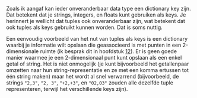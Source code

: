 Zoals ik aangaf kan ieder onveranderbaar data type een dictionary key
zijn. Dat betekent dat je strings, integers, en floats kunt gebruiken
als keys. Je herinnert je wellicht dat tuples ook onveranderbaar zijn,
wat betekent dat ook tuples als keys gebruikt kunnen worden. Dat is soms
nuttig.

Een eenvoudig voorbeeld van het nut van tuples als keys is een
dictionary waarbij je informatie wilt opslaan die geassocieerd is met
punten in een 2-dimensionale ruimte (ik besprak dit in hoofdstuk
<a href="#ch:tuples" data-reference-type="ref" data-reference="ch:tuples">12</a>).
Er is geen goede manier waarmee je een 2-dimensionaal punt kunt opslaan
als een enkel getal of string. Het is niet onmogelijk (je kunt
bijvoorbeeld het getallenpaar omzetten naar hun string-representatie en
ze met een komma ertussen tot één string maken) maar het wordt al snel
verwarrend (bijvoorbeeld, de strings `"2,3"`, `"2, 3"`, `"+2,+3"`, en
`"02,03"` zouden alle dezelfde tuple representeren, terwijl het
verschillende keys zijn).
